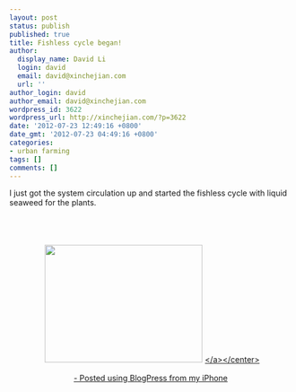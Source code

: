 ```yaml
---
layout: post
status: publish
published: true
title: Fishless cycle began!
author:
  display_name: David Li
  login: david
  email: david@xinchejian.com
  url: ''
author_login: david
author_email: david@xinchejian.com
wordpress_id: 3622
wordpress_url: http://xinchejian.com/?p=3622
date: '2012-07-23 12:49:16 +0800'
date_gmt: '2012-07-23 04:49:16 +0800'
categories:
- urban farming
tags: []
comments: []
---
```

<p>I just got the system circulation up and started the fishless cycle  with liquid seaweed for the plants. </p>
<p><br &#47;><br &#47;><center><a href='http:&#47;&#47;xinchejian.com&#47;wp-content&#47;uploads&#47;2012&#47;07&#47;76685F98-E1E3-4FE9-99C5-F42AEE01F1F212.jpg'><img src='http:&#47;&#47;xinchejian.com&#47;wp-content&#47;uploads&#47;2012&#47;07&#47;76685F98-E1E3-4FE9-99C5-F42AEE01F1F212.jpg' border='0' width='281' height='210' style='margin:5px'><&#47;a><&#47;center><br &#47;></p>
<p>- Posted using BlogPress from my iPhone<br &#47;></p>
